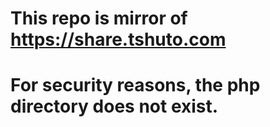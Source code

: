 # This repo is mirror of https://share.tshuto.com

# For security reasons, the php directory does not exist.
